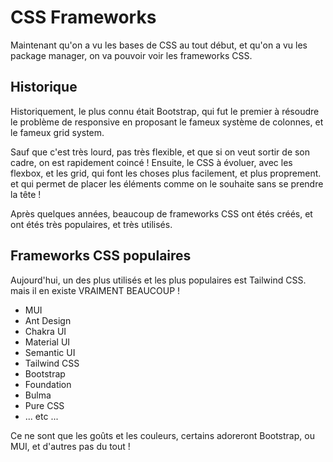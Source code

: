 # CSS Frameworks

Maintenant qu'on a vu les bases de CSS au tout début, et qu'on a vu les package manager,
on va pouvoir voir les frameworks CSS.

## Historique

Historiquement, le plus connu était Bootstrap, qui fut le premier à résoudre le problème de responsive
en proposant le fameux système de colonnes, et le fameux grid system.

Sauf que c'est très lourd, pas très flexible, et que si on veut sortir de son cadre, on est rapidement coincé ! 
Ensuite, le CSS à évoluer, avec les flexbox, et les grid, qui font les choses plus facilement, et plus proprement.
et qui permet de placer les éléments comme on le souhaite sans se prendre la tête ! 

Après quelques années, beaucoup de frameworks CSS ont étés créés, et ont étés très populaires, et très utilisés.

## Frameworks CSS populaires

Aujourd'hui, un des plus utilisés et les plus populaires est Tailwind CSS.
mais il en existe VRAIMENT BEAUCOUP ! 

- MUI
- Ant Design
- Chakra UI
- Material UI
- Semantic UI
- Tailwind CSS
- Bootstrap
- Foundation
- Bulma
- Pure CSS
- ... etc ...

Ce ne sont que les goûts et les couleurs, certains adoreront Bootstrap, ou MUI, et d'autres pas du tout !
